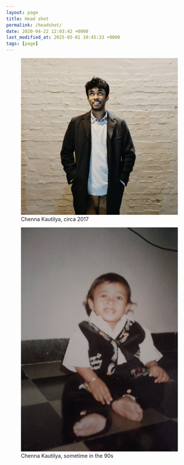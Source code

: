 ```yaml
---
layout: page
title: Head shot
permalink: /headshot/
date: 2020-04-22 12:03:42 +0000
last_modified_at: 2025-03-01 10:45:33 +0000
tags: [page]
---
```


<figure>
  <picture>
    <img src="/assets/images/blah.jpg" alt="Kautilya Chenna" class="center">
  </picture>
  <figcaption markdown="1">Chenna Kautilya, circa 2017
  </figcaption>
</figure>


<figure>
  <picture>
    <img src="/assets/images/me-in-90s.jpg" alt="Kautilya Chenna" class="center">
  </picture>
  <figcaption markdown="1">Chenna Kautilya, sometime in the 90s
  </figcaption>
</figure>
